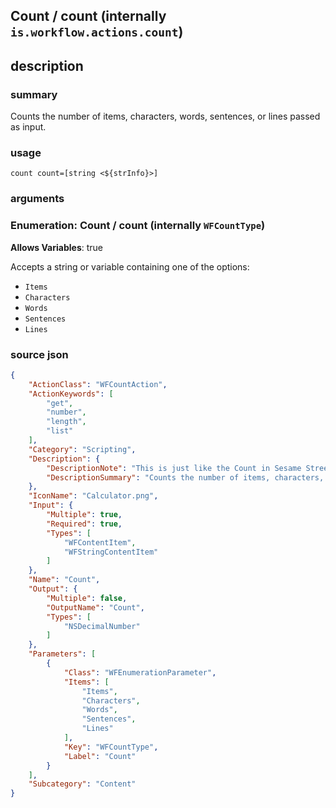 
## Count / count (internally `is.workflow.actions.count`)



## description
### summary
Counts the number of items, characters, words, sentences, or lines passed as input.


### usage
`count count=[string <${strInfo}>]`

### arguments
### Enumeration: Count / count (internally `WFCountType`)
**Allows Variables**: true


Accepts a string 
or variable
containing one of the options:

- `Items`
- `Characters`
- `Words`
- `Sentences`
- `Lines`

### source json

```json
{
	"ActionClass": "WFCountAction",
	"ActionKeywords": [
		"get",
		"number",
		"length",
		"list"
	],
	"Category": "Scripting",
	"Description": {
		"DescriptionNote": "This is just like the Count in Sesame Street, but instead of a vampire, it's a Shortcuts action.",
		"DescriptionSummary": "Counts the number of items, characters, words, sentences, or lines passed as input."
	},
	"IconName": "Calculator.png",
	"Input": {
		"Multiple": true,
		"Required": true,
		"Types": [
			"WFContentItem",
			"WFStringContentItem"
		]
	},
	"Name": "Count",
	"Output": {
		"Multiple": false,
		"OutputName": "Count",
		"Types": [
			"NSDecimalNumber"
		]
	},
	"Parameters": [
		{
			"Class": "WFEnumerationParameter",
			"Items": [
				"Items",
				"Characters",
				"Words",
				"Sentences",
				"Lines"
			],
			"Key": "WFCountType",
			"Label": "Count"
		}
	],
	"Subcategory": "Content"
}
```
